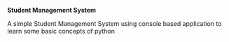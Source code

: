**Student Management System**

A simple Student Management System using console based application to learn some basic concepts of python